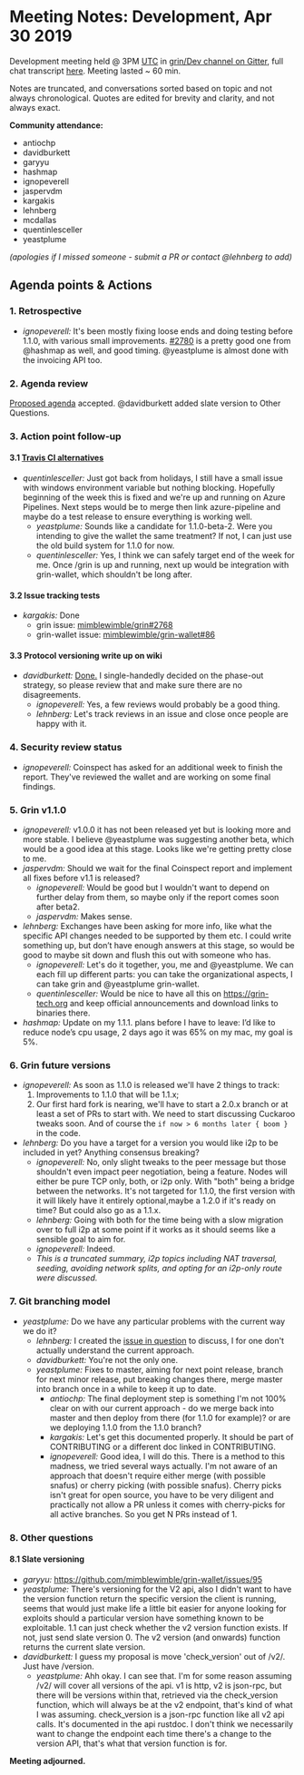 # Meeting Notes: Development, Apr 30 2019

Development meeting held @ 3PM [UTC](http://www.timebie.com/std/utc.php) in [grin/Dev channel on Gitter](https://gitter.im/grin_community/dev), full chat transcript [here](https://gitter.im/grin_community/dev?at=5cc862f9b4700e023dfae263). Meeting lasted ~ 60 min.

Notes are truncated, and conversations sorted based on topic and not always chronological. Quotes are edited for brevity and clarity, and not always exact.

**Community attendance:**

- antiochp
- davidburkett
- garyyu
- hashmap
- ignopeverell
- jaspervdm
- kargakis
- lehnberg
- mcdallas
- quentinlesceller
- yeastplume

_(apologies if I missed someone - submit a PR or contact @lehnberg to add)_

## Agenda points & Actions

### 1. Retrospective

- _ignopeverell:_  It's been mostly fixing loose ends and doing testing before 1.1.0, with various small improvements. [#2780](https://github.com/mimblewimble/grin/pull/2780) is a pretty good one from @hashmap as well, and good timing. @yeastplume is almost done with the invoicing API too.

### 2. Agenda review

[Proposed agenda](https://github.com/mimblewimble/grin-pm/issues/111) accepted. @davidburkett added slate version to Other Questions.

### 3. Action point follow-up

#### 3.1 [Travis CI alternatives](https://github.com/mimblewimble/grin/issues/2691)

- _quentinlesceller:_ Just got back from holidays, I still have a small issue with windows environment variable but nothing blocking. Hopefully beginning of the week this is fixed and we're up and running on Azure Pipelines. Next steps would be to merge then link azure-pipeline and maybe do a test release to ensure everything is working well. 
  - _yeastplume:_ Sounds like a candidate for 1.1.0-beta-2. Were you intending to give the wallet the same treatment? If not, I can just use the old build system for 1.1.0 for now.
  - _quentinlesceller:_ Yes, I think we can safely target end of the week for me. Once /grin is up and running, next up would be integration with grin-wallet, which shouldn't be long after.

#### 3.2 Issue tracking tests

- _kargakis:_ Done
   - grin issue: [mimblewimble/grin#2768](https://github.com/mimblewimble/grin/issues/2768)
   - grin-wallet issue: [mimblewimble/grin-wallet#86](https://github.com/mimblewimble/grin-wallet/issues/86)

#### 3.3 Protocol versioning write up on wiki
- _davidburkett:_ [Done.](https://github.com/mimblewimble/docs/wiki/P2P-Protocol#protocol-versions-and-capabilities) I single-handedly decided on the phase-out strategy, so please review that and make sure there are no disagreements.
   - _ignopeverell:_ Yes, a few reviews would probably be a good thing.
   - _lehnberg:_ Let's track reviews in an issue and close once people are happy with it.

### 4. Security review status

- _ignopeverell:_ Coinspect has asked for an additional week to finish the report. They've reviewed the wallet and are working on some final findings. 

### 5. Grin v1.1.0

- _ignopeverell:_ v1.0.0 it has not been released yet but is looking more and more stable. I believe @yeastplume was suggesting another beta, which would be a good idea at this stage. Looks like we're getting pretty close to me.
- _jaspervdm:_ Should we wait for the final Coinspect report and implement all fixes before v1.1 is released?
   - _ignopeverell:_ Would be good but I wouldn't want to depend on further delay from them, so maybe only if the report comes soon after beta2.
   - _jaspervdm:_ Makes sense.
- _lehnberg:_ Exchanges have been asking for more info, like what the specific API changes needed to be supported by them etc. I could write something up, but don’t have enough answers at this stage, so would be good to maybe sit down and flush this out with someone who has.
   - _ignopeverell:_ Let's do it together, you, me and @yeastplume. We can each fill up different parts: you can take the organizational aspects, I can take grin and @yeastplume grin-wallet.
   - _quentinlesceller:_ Would be nice to have all this on https://grin-tech.org and keep official announcements and download links to binaries there.
- _hashmap:_ Update on my 1.1.1. plans before I have to leave: I’d like to reduce node’s cpu usage, 2 days ago it was 65% on my mac, my goal is 5%.

### 6. Grin future versions

- _ignopeverell:_ As soon as 1.1.0 is released we'll have 2 things to track:
   1. Improvements to 1.1.0 that will be 1.1.x;
   2. Our first hard fork is nearing, we'll have to start a 2.0.x branch or at least a set of PRs to start with. We need to start discussing Cuckaroo tweaks soon. And of course the `if now > 6 months later { boom }` in the code.
- _lehnberg:_ Do you have a target for a version you would like i2p to be included in yet? Anything consensus breaking?
   - _ignopeverell:_ No, only slight tweaks to the peer message but those shouldn't even impact peer negotiation, being a feature. Nodes will either be pure TCP only, both, or i2p only. With "both" being a bridge between the networks. It's not targeted for 1.1.0, the first version with it will likely have it entirely optional,maybe a 1.2.0 if it's ready on time? But could also go as a 1.1.x.
   - _lehnberg:_ Going with both for the time being with a slow migration over to full i2p at some point if it works as it should seems like a sensible goal to aim for.
   - _ignopeverell:_ Indeed.
   - _This is a truncated summary, i2p topics including NAT traversal, seeding, avoiding network splits, and opting for an i2p-only route were discussed._

### 7. Git branching model

- _yeastplume:_ Do we have any particular problems with the current way we do it?
   - _lehnberg:_ I created the [issue in question](https://github.com/mimblewimble/grin/issues/2779) to discuss, I for one don't actually understand the current approach.
   - _davidburkett:_ You're not the only one.
   - _yeastplume:_ Fixes to master, aiming for next point release, branch for next minor release, put breaking changes there, merge master into branch once in a while to keep it up to date.
      - _antiochp:_ The final deployment step is something I'm not 100% clear on with our current approach - do we merge back into master and then deploy from there (for 1.1.0 for example)? or are we deploying 1.1.0 from the 1.1.0 branch? 
      - _kargakis:_ Let's get this documented properly. It should be part of CONTRIBUTING or a different doc linked in CONTRIBUTING.
      - _ignopeverell:_ Good idea, I will do this. There is a method to this madness, we tried several ways actually. I'm not aware of an approach that doesn't require either merge (with possible snafus) or cherry picking (with possible snafus). Cherry picks isn't great for open source, you have to be very diligent and practically not allow a PR unless it comes with cherry-picks for all active branches. So you get N PRs instead of 1.

### 8. Other questions

#### 8.1 Slate versioning

- _garyyu:_ https://github.com/mimblewimble/grin-wallet/issues/95
- _yeastplume:_ There's versioning for the V2 api, also I didn't want to have the version function return the specific version the client is running, seems that would just make life a little bit easier for anyone looking for exploits should a particular version have something known to be exploitable. 1.1 can just check whether the v2 version function exists. If not, just send slate version 0. The v2 version (and onwards) function returns the current slate version.
- _davidburkett:_ I guess my proposal is move 'check_version' out of /v2/. Just have /version.
   - _yeastplume:_  Ahh okay. I can see that. I'm for some reason assuming /v2/ will cover all versions of the api. v1 is http, v2 is json-rpc, but there will be versions within that, retrieved via the check_version function, which will always be at the v2 endpoint, that's kind of what I was assuming. check_version is a json-rpc function like all v2 api calls. It's documented in the api rustdoc. I don't think we necessarily want to change the endpoint each time there's a change to the version API, that's what that version function is for.

**Meeting adjourned.**
